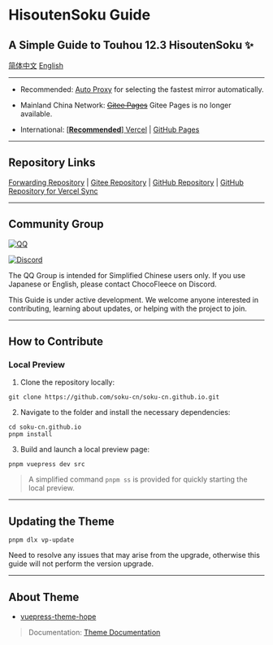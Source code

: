 # HisoutenSoku Guide

## A Simple Guide to Touhou 12.3 HisoutenSoku ✨ 

[简体中文](./README.md)
[English](./README_EN.md)

---
- Recommended: [Auto Proxy](https://wiki.514.live/) for selecting the fastest mirror automatically.

- Mainland China Network: ~~[Gitee Pages](https://soku-cn.gitee.io)~~ Gitee Pages is no longer available.

- International: [[**Recommended**] Vercel](https://hisoutensoku-cn-wiki.vercel.app) | [GitHub Pages](https://soku-cn.github.io)

---------------------------------------------------------

## Repository Links

[Forwarding Repository](https://github.com/soku-cn/wiki-forward) | [Gitee Repository](https://gitee.com/soku-cn/soku-cn) | [GitHub Repository](https://github.com/soku-cn/soku-cn.github.io) | [GitHub Repository for Vercel Sync](https://github.com/ChocoFleece/Hisoutensoku-CN-wiki)

---------------------------------------------------------

## Community Group

[![QQ](https://img.shields.io/badge/QQ_Group-200803640-0078D6.svg?logo=tencent-qq&logoColor=white)](http://qm.qq.com/cgi-bin/qm/qr?_wv=1027&k=BlPlWLS0pzH53ek-6s_li9I9iyKOX2rp&authKey=IeuhBJ9I5o%2B2wsG9Ms0M1UaLEYqtSQERdxJ713CxleEak%2FBvvByzAGiJg%2Bw0zp8D&noverify=0&group_code=200803640)

[![Discord](https://img.shields.io/badge/Discord-Hisouten-blue)](https://discord.gg/hisouten)

The QQ Group is intended for Simplified Chinese users only. If you use Japanese or English, please contact ChocoFleece on Discord.

This Guide is under active development. We welcome anyone interested in contributing, learning about updates, or helping with the project to join.


---------------------------------------------------------

## How to Contribute

### Local Preview

1. Clone the repository locally:

```
git clone https://github.com/soku-cn/soku-cn.github.io.git
```

2. Navigate to the folder and install the necessary dependencies:

```
cd soku-cn.github.io
pnpm install
```

3. Build and launch a local preview page:

```
pnpm vuepress dev src
```

> A simplified command `pnpm ss` is provided for quickly starting the local preview.

---------------------------------------------------------

## Updating the Theme

```
pnpm dlx vp-update
```

Need to resolve any issues that may arise from the upgrade, otherwise this guide will not perform the version upgrade.

---------------------------------------------------------

## About Theme

- [vuepress-theme-hope](https://github.com/vuepress-theme-hope/vuepress-theme-hope)

> Documentation: [Theme Documentation](https://theme-hope.vuejs.press/zh/)
